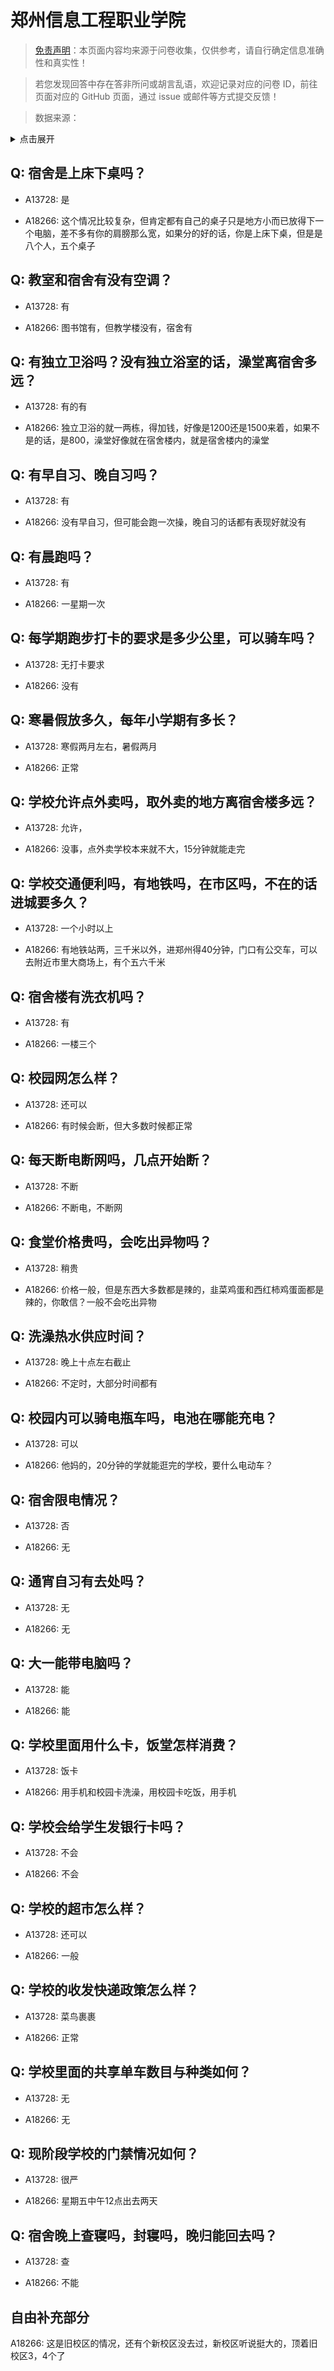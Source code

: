 # 郑州信息工程职业学院

> [免责声明](https://colleges.chat/#_3)：本页面内容均来源于问卷收集，仅供参考，请自行确定信息准确性和真实性！

> 若您发现回答中存在答非所问或胡言乱语，欢迎记录对应的问卷 ID，前往页面对应的 GitHub 页面，通过 issue 或邮件等方式提交反馈！

> 数据来源：

<details><summary>点击展开</summary>
<ul>
<li>A13728: 匿名 (2022 年 06 月)</li>
<li>A18266: 3253779079@qq.com (2023 年 06 月)</li>
</ul>
</details>

## Q: 宿舍是上床下桌吗？

- A13728: 是

- A18266: 这个情况比较复杂，但肯定都有自己的桌子只是地方小而已放得下一个电脑，差不多有你的肩膀那么宽，如果分的好的话，你是上床下桌，但是是八个人，五个桌子

## Q: 教室和宿舍有没有空调？

- A13728: 有

- A18266: 图书馆有，但教学楼没有，宿舍有

## Q: 有独立卫浴吗？没有独立浴室的话，澡堂离宿舍多远？

- A13728: 有的有

- A18266: 独立卫浴的就一两栋，得加钱，好像是1200还是1500来着，如果不是的话，是800，澡堂好像就在宿舍楼内，就是宿舍楼内的澡堂

## Q: 有早自习、晚自习吗？

- A13728: 有

- A18266: 没有早自习，但可能会跑一次操，晚自习的话都有表现好就没有

## Q: 有晨跑吗？

- A13728: 有

- A18266: 一星期一次

## Q: 每学期跑步打卡的要求是多少公里，可以骑车吗？

- A13728: 无打卡要求

- A18266: 没有

## Q: 寒暑假放多久，每年小学期有多长？

- A13728: 寒假两月左右，暑假两月

- A18266: 正常

## Q: 学校允许点外卖吗，取外卖的地方离宿舍楼多远？

- A13728: 允许，

- A18266: 没事，点外卖学校本来就不大，15分钟就能走完

## Q: 学校交通便利吗，有地铁吗，在市区吗，不在的话进城要多久？

- A13728: 一个小时以上

- A18266: 有地铁站两，三千米以外，进郑州得40分钟，门口有公交车，可以去附近市里大商场上，有个五六千米

## Q: 宿舍楼有洗衣机吗？

- A13728: 有

- A18266: 一楼三个

## Q: 校园网怎么样？

- A13728: 还可以

- A18266: 有时候会断，但大多数时候都正常

## Q: 每天断电断网吗，几点开始断？

- A13728: 不断

- A18266: 不断电，不断网

## Q: 食堂价格贵吗，会吃出异物吗？

- A13728: 稍贵

- A18266: 价格一般，但是东西大多数都是辣的，韭菜鸡蛋和西红柿鸡蛋面都是辣的，你敢信？一般不会吃出异物

## Q: 洗澡热水供应时间？

- A13728: 晚上十点左右截止

- A18266: 不定时，大部分时间都有

## Q: 校园内可以骑电瓶车吗，电池在哪能充电？

- A13728: 可以

- A18266: 他妈的，20分钟的学就能逛完的学校，要什么电动车？

## Q: 宿舍限电情况？

- A13728: 否

- A18266: 无

## Q: 通宵自习有去处吗？

- A13728: 无

- A18266: 无

## Q: 大一能带电脑吗？

- A13728: 能

- A18266: 能

## Q: 学校里面用什么卡，饭堂怎样消费？

- A13728: 饭卡

- A18266: 用手机和校园卡洗澡，用校园卡吃饭，用手机

## Q: 学校会给学生发银行卡吗？

- A13728: 不会

- A18266: 不会

## Q: 学校的超市怎么样？

- A13728: 还可以

- A18266: 一般

## Q: 学校的收发快递政策怎么样？

- A13728: 菜鸟裹裹

- A18266: 正常

## Q: 学校里面的共享单车数目与种类如何？

- A13728: 无

- A18266: 无

## Q: 现阶段学校的门禁情况如何？

- A13728: 很严

- A18266: 星期五中午12点出去两天

## Q: 宿舍晚上查寝吗，封寝吗，晚归能回去吗？

- A13728: 查

- A18266: 不能

## 自由补充部分

A18266: 这是旧校区的情况，还有个新校区没去过，新校区听说挺大的，顶着旧校区3，4个了
